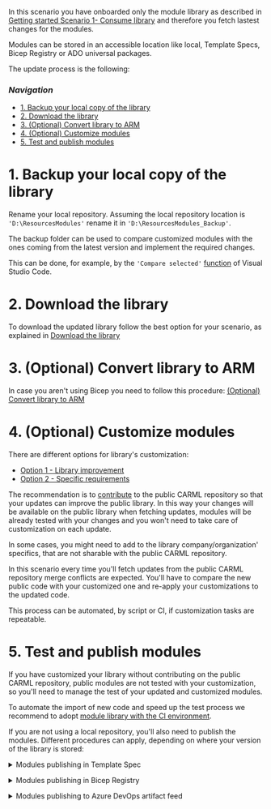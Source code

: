 In this scenario you have onboarded only the module library as described in [Getting started Scenario 1- Consume library](./Getting%20started%20-%20Scenario%201%20Consume%20library) and therefore you fetch lastest changes for the modules.

Modules can be stored in an accessible location like local, Template Specs, Bicep Registry or ADO universal packages.

The update process is the following:

### _Navigation_

- [1. Backup your local copy of the library](#1-backup-your-local-copy-of-the-library)
- [2. Download the library](#2-download-the-library)
- [3. (Optional) Convert library to ARM](#3-optional-convert-library-to-arm)
- [4. (Optional) Customize modules](#4-optional-customize-modules)
- [5. Test and publish modules](#5-test-and-publish-modules)
# 1. Backup your local copy of the library

Rename your local repository. Assuming the local repository location is `'D:\ResourcesModules'` rename it in `'D:\ResourcesModules_Backup'`.

The backup folder can be used to compare customized modules with the ones coming from the latest version and implement the required changes.

This can be done, for example, by the `'Compare selected'` [function](https://vscode.one/diff-vscode/) of Visual Studio Code.

# 2. Download the library

To download the updated library follow the best option for your scenario, as explained in [Download the library](./Getting%20started%20-%20Scenario%202%20Consume%20library#1-download-the-library)

# 3. (Optional) Convert library to ARM

In case you aren't using Bicep you need to follow this procedure: [(Optional) Convert library to ARM](./Getting%20started%20-%20Scenario%202%20Consume%20library#2-optional-convert-library-to-arm)
# 4. (Optional) Customize modules

There are different options for library's customization:
- [Option 1 - Library improvement](./Fetching%20latest%20updates#option-1---library-improvement)
- [Option 2 - Specific requirements](./Fetching%20latest%20updates#option-2---specific-requirements)

The recommendation is to [contribute](./Contribution%20guide) to the public CARML repository so that your updates can improve the public library. In this way your changes will be available on the public library when fetching updates, modules will be already tested with your changes and you won't need to take care of customization on each update.

In some cases, you might need to add to the library company/organization' specifics, that are not sharable with the public CARML repository.

In this scenario every time you'll fetch updates from the public CARML repository merge conflicts are expected. You'll have to compare the new public code with your customized one and re-apply your customizations to the updated code.

This process can be automated, by script or CI, if customization tasks are repeatable.
# 5. Test and publish modules

If you have customized your library without contributing on the public CARML repository, public modules are not tested with your customization, so you'll need to manage the test of your updated and customized modules.

To automate the import of new code and speed up the test process we recommend to adopt [module library with the CI environment](./Getting%20started%20-%20Scenario%202%20Onboard%20module%20library%20and%20CI%20environment).

If you are not using a local repository, you'll also need to publish the modules. Different procedures can apply, depending on where your version of the library is stored:

<details>
<summary>Modules publishing in Template Spec</summary>

The preferred method to publish modules to template-specs is to leverage CARML ready [CI environment](./The%20CI%20environment), however there maybe specific requirements for which this option is not applicable. As an alternative, the same [Publish-ModuleToTemplateSpec.ps1](https://github.com/Azure/ResourceModules/blob/main/utilities/pipelines/resourcePublish/Publish-ModuleToPrivateBicepRegistry.ps1) script leveraged by the publishing step of the CI environment pipeline can be executed locally.

To publish a module by running the script:
 1. Let's suppose your updated library location is `'D:\ResourcesModules'`, open a Powershell session on your machine
 1. Navigate to `'D:\ResourcesModules\utilities\pipelines\resourcePublish'` location
 1. Load the script `'Publish-ModuleToTemplateSpec.ps1'` executing:

        ```PowerShell
        . .\Publish-ModuleToTemplateSpec.ps1
        ```
 1. Run the script for the modules you need to publish, using the opportune parameters:
     - TemplateFilePath = the absolute path of the module to be published
     - ModuleVersion = the version of the module
     - TemplateSpecsRgName = the resource group that will contain the Template Spec
     - TemplateSpecsRgLocation = the location of the Template Spec
     - TemplateSpecsDescription = The description of the Template Spec

    To publish the Keyvault module with version 0.4.740 on a Template Spec that will be created in the resource group 'artifact-rg' you can execute the following example:

         ```PowerShell
        Publish-ModuleToTemplateSpec -TemplateFilePath "D:\ResourcesModules\modules\Microsoft.KeyVault\vaults\deploy.bicep" -ModuleVersion "0.4.740" -TemplateSpecsRgName 'artifact-rg'  -TemplateSpecsRgLocation 'West Europe' -TemplateSpecsDescription 'CARML KV Template Spec'
        ```
    As the modules to be published are more than one a script that calls the `'Publish-ModuleToTemplateSpec'` function for each of the modules can be created.

 1. Update your master template in order to use the new version of the published modules.

    For the [Template Specs' example in Solutions](./Solution%20creation#examples) page, supposing you have published version '0.4.740' of modules, you need to replace all the occurences of '0.4.735' with '0.4.740'.
</details>
<p>

<details>
<summary>Modules publishing in Bicep Registry</summary>

The preferred method to publish modules to Bicep Registry is to leverage CARML ready [CI environment](./The%20CI%20environment), however there maybe specific requirements for which this option is not applicable. As an alternative, the same [Publish-ModuleToPrivateBicepRegistry.ps1](https://github.com/Azure/ResourceModules/blob/main/utilities/pipelines/resourcePublish/Publish-ModuleToPrivateBicepRegistry.ps1) script leveraged by the publishing step of the CI environment pipeline can be executed locally.

To publish a module by running the script:
 1. Let's suppose your updated library location is `'D:\ResourcesModules'`, open a Powershell session on your machine
 1. Navigate to `'D:\ResourcesModules\utilities\pipelines\resourcePublish'` location
 1. Load the script `'Publish-ModuleToPrivateBicepRegistry.ps1'` executing:

        ```PowerShell
        . .\Publish-ModuleToPrivateBicepRegistry.ps1
        ```
 1. Run the script for the modules you need to publish, using the opportune parameters:
     - TemplateFilePath = the absolute path of the module to be published.
     - ModuleVersion = the version of the module.
     - BicepRegistryName =  Name of the private bicep registry to publish to.
     - BicepRegistryRgName = the resource group of the private bicep registry to publish to.

    To publish the Keyvault module with version 0.4.740 on a Bicep Registry called 'adpsxxazacrx001' that will be created in the resource group 'artifact-rg' you can execute the following command:

         ```PowerShell
        Publish-ModuleToPrivateBicepRegistry -TemplateFilePath "D:\ResourcesModules\modules\Microsoft.KeyVault\vaults\deploy.bicep" -ModuleVersion "0.4.740" -BicepRegistryName 'adpsxxazacrx001'  -BicepRegistryRgName 'artifact-rg'
        ```
    As the modules to be published are more than one a script that calls the `'Publish-ModuleToPrivateBicepRegistry'` function for each of the modules can be created.

 1. Update your master template in order to use the new version of the published modules.

    For the [Private Bicep Registry's example in Solutions](./Solution%20creation#examples) page, supposing you have published version '0.4.740' of modules, you need to replace all the occurences of '0.4.735' with '0.4.740'.
</details>
<p>

<details>
<summary>Modules publishing to Azure DevOps artifact feed</summary>

The preferred method to publish modules to Azure DevOps artifact feed is to leverage CARML ready [CI environment](./The%20CI%20environment), however there maybe specific requirements for which this option is not applicable. As an alternative, the same [Publish-ModuleToUniversalArtifactFeed.ps1](https://github.com/Azure/ResourceModules/blob/main/utilities/pipelines/resourcePublish/Publish-ModuleToUniversalArtifactFeed.ps1) script leveraged by the publishing step of the CI environment pipeline can be executed locally.

To publish a module by running the script:
 1. Let's suppose your updated library location is `'D:\ResourcesModules'`, open a Powershell session on your machine
 1. Navigate to `'D:\ResourcesModules\utilities\pipelines\resourcePublish'` location
 1. Load the script `'Publish-ModuleToUniversalArtifactFeed.ps1'` executing:

        ```PowerShell
        . .\Publish-ModuleToUniversalArtifactFeed.ps1
        ```
 1. Run the script for the modules you need to publish, using the opportune parameters:
     - TemplateFilePath = the absolute path of the module to be published.
     - ModuleVersion = the version of the module.
     - VstsOrganizationUri =  name of Azure DevOps organization URL hosting the artifacts feed.
     - VstsFeedProject = name of the project hosting the artifacts feed.
     - VstsFeedName = name to the feed to publish to.

    To publish the Keyvault module with version 0.4.740 on an artifact feed called 'Artifacts', in the project 'IaC' on organization 'fabrikam' you can execute the following command:

         ```PowerShell
        Publish-ModuleToUniversalArtifactFeed -TemplateFilePath "D:\ResourcesModules\modules\Microsoft.KeyVault\vaults\deploy.bicep" -ModuleVersion "0.4.740" -VstsOrganizationUri 'https://dev.azure.com/fabrikam' -VstsFeedProject 'IaC' -VstsFeedName 'Artifacts'
        ```
    As the modules to be published are more than one a script that calls the `'Publish-ModuleToUniversalArtifactFeed'` function for each of the modules can be created.

 1. Update your master template in order to use the new version of the published modules.

</details>
